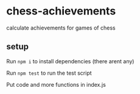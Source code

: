 # chess-achievements
calculate achievements for games of chess


## setup
Run `npm i` to install dependencies (there arent any)

Run `npm test` to run the test script

Put code and more functions in index.js
